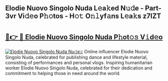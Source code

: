 ## Elodie Nuovo Singolo Nuda L𝚎a𝚔ed N𝚞𝚍e - Part-3vr Vi𝚍𝚎o P𝚑𝚘tos - H𝚘𝚝 O𝚗𝚕yf𝚊ns L𝚎a𝚔s z7IZT

# <h2><a href="http://kf48p03.oniu.top/?m=Elodie+Nuovo+Singolo+Nuda">🔗👉 🔴 Elodie Nuovo Singolo Nuda P𝚑ot𝚘𝚜 V𝚒d𝚎o</a></h2>

[![Elodie Nuovo Singolo Nuda Nu𝚍e𝚜](https://i.imgur.com/0qMVB7G.gif)](http://kf48p03.oniu.top/?m=Elodie+Nuovo+Singolo+Nuda)
Online influencer Elodie Nuovo Singolo Nuda, celebrated for publishing dance and lifestyle material, consisting of performances and personal vlogs. Inspiring humanitarian worker Elodie Nuovo Singolo Nuda, celebrated for their dedication and commitment to helping those in need around the world.  
